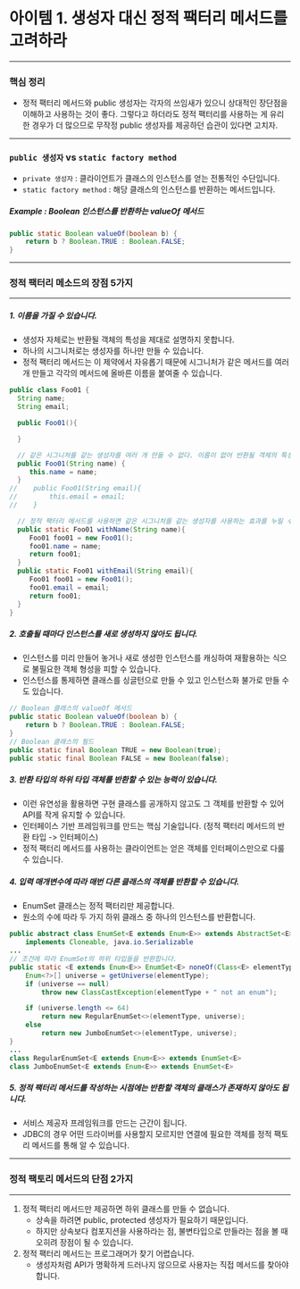 # 아이템 1. 생성자 대신 정적 팩터리 메서드를 고려하라

---

### 핵심 정리
- 정적 팩터리 메서드와 public 생성자는 각자의 쓰임새가 있으니 상대적인 장단점을 이해하고 사용하는 것이 좋다. 그렇다고 하더라도 정적 팩터리를 사용하는 게 유리한 경우가 더 많으므로 무작정 public 생성자를 제공하던 습관이 있다면 고치자.

---

### `public 생성자` vs `static factory method`
- `private 생성자` : 클라이언트가 클래스의 인스턴스를 얻는 전통적인 수단입니다.
- `static factory method` : 해당 클래스의 인스턴스를 반환하는 메서드입니다.

##### Example : Boolean 인스턴스를 반환하는 valueOf 메서드

```java
public static Boolean valueOf(boolean b) {
    return b ? Boolean.TRUE : Boolean.FALSE;
}
```

---

### 정적 팩터리 메소드의 장점 5가지

---

##### 1. 이름을 가질 수 있습니다.
- 생성자 자체로는 반환될 객체의 특성을 제대로 설명하지 못합니다.
- 하나의 시그니처로는 생성자를 하나만 만들 수 있습니다.
- 정적 팩터리 메서드는 이 제약에서 자유롭기 때문에 시그니처가 같은 메서드를 여러개 만들고 각각의 메서드에 올바른 이름을 붙여줄 수 있습니다.
 ```java
 public class Foo01 {
   String name;
   String email;

   public Foo01(){

   }

   // 같은 시그니처를 같는 생성자를 여러 개 만들 수 없다. 이름이 없어 반환될 객체의 특성을 제대로 설명하지 못한다.
   public Foo01(String name) {
      this.name = name;
   }
//    public Foo01(String email){
//        this.email = email;
//    }

   // 정적 팩터리 메서드를 사용하면 같은 시그니처를 같는 생성자를 사용하는 효과를 누릴 수 있다.
   public static Foo01 withName(String name){
      Foo01 foo01 = new Foo01();
      foo01.name = name;
      return foo01;
   }
   public static Foo01 withEmail(String email){
      Foo01 foo01 = new Foo01();
      foo01.email = email;
      return foo01;
   }
}
 ```
##### 2. 호출될 때마다 인스턴스를 새로 생성하지 않아도 됩니다.
- 인스턴스를 미리 만들어 놓거나 새로 생성한 인스턴스를 캐싱하여 재활용하는 식으로 불필요한 객체 형성을 피할 수 있습니다.
- 인스턴스를 통제하면 클래스를 싱글턴으로 만들 수 있고 인스턴스화 불가로 만들 수도 있습니다.
```java
// Boolean 클래스의 valueOf 메서드
public static Boolean valueOf(boolean b) {
    return b ? Boolean.TRUE : Boolean.FALSE;
}
// Boolean 클래스의 필드
public static final Boolean TRUE = new Boolean(true);
public static final Boolean FALSE = new Boolean(false);
```
##### 3. 반환 타입의 하위 타입 객체를 반환할 수 있는 능력이 있습니다.
- 이런 유연성을 활용하면 구현 클래스를 공개하지 않고도 그 객체를 반환할 수 있어 API를 작게 유지할 수 있습니다.
- 인터페이스 기반 프레임워크를 만드는 핵심 기술입니다. (정적 팩터리 메서드의 반환 타입 -> 인터페이스)
- 정적 팩터리 메서드를 사용하는 클라이언트는 얻은 객체를 인터페이스만으로 다룰 수 있습니다.

##### 4. 입력 매개변수에 따라 매번 다른 클래스의 객체를 반환할 수 있습니다.
- EnumSet 클래스는 정적 팩터리만 제공합니다.
- 원소의 수에 따라 두 가지 하위 클래스 중 하나의 인스턴스를 반환합니다.
```java
public abstract class EnumSet<E extends Enum<E>> extends AbstractSet<E>
    implements Cloneable, java.io.Serializable
...
// 조건에 따라 EnumSet의 하위 타입들을 반환합니다.
public static <E extends Enum<E>> EnumSet<E> noneOf(Class<E> elementType) {
    Enum<?>[] universe = getUniverse(elementType);
    if (universe == null)
        throw new ClassCastException(elementType + " not an enum");

    if (universe.length <= 64)
        return new RegularEnumSet<>(elementType, universe);
    else
        return new JumboEnumSet<>(elementType, universe);
}
...
class RegularEnumSet<E extends Enum<E>> extends EnumSet<E>
class JumboEnumSet<E extends Enum<E>> extends EnumSet<E>
```

##### 5. 정적 팩터리 메서드를 작성하는 시점에는 반환할 객체의 클래스가 존재하지 않아도 됩니다.
- 서비스 제공자 프레임워크를 만드는 근간이 됩니다.
- JDBC의 경우 어떤 드라이버를 사용할지 모르지만 연결에 필요한 객체를 정적 팩토리 메서드를 통해 알 수 있습니다.

---

### 정적 팩토리 메서드의 단점 2가지

---
1. 정적 팩터리 메서드만 제공하면 하위 클래스를 만들 수 없습니다.
   - 상속을 하려면 public, protected 생성자가 필요하기 때문입니다.
   - 하지만 상속보다 컴포지션을 사용하라는 점, 불변타입으로 만들라는 점을 볼 때 오히려 장점이 될 수 있습니다.
2. 정적 팩터리 메서드는 프로그래머가 찾기 어렵습니다.
   - 생성자처럼 API가 명확하게 드러나지 않으므로 사용자는 직접 메서드를 찾아야 합니다.
